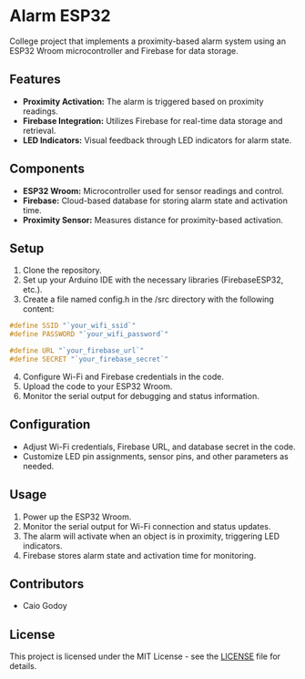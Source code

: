 # Alarm ESP32

College project that implements a proximity-based alarm system using an ESP32 Wroom microcontroller and Firebase for data storage.

## Features

- **Proximity Activation:** The alarm is triggered based on proximity readings.
- **Firebase Integration:** Utilizes Firebase for real-time data storage and retrieval.
- **LED Indicators:** Visual feedback through LED indicators for alarm state.

## Components

- **ESP32 Wroom:** Microcontroller used for sensor readings and control.
- **Firebase:** Cloud-based database for storing alarm state and activation time.
- **Proximity Sensor:** Measures distance for proximity-based activation.

## Setup

1. Clone the repository.
2. Set up your Arduino IDE with the necessary libraries (FirebaseESP32, etc.).
3. Create a file named config.h in the /src directory with the following content:
```c
#define SSID "`your_wifi_ssid`"
#define PASSWORD "`your_wifi_password`"

#define URL "`your_firebase_url`"
#define SECRET "`your_firebase_secret`"
```
4. Configure Wi-Fi and Firebase credentials in the code.
5. Upload the code to your ESP32 Wroom.
6. Monitor the serial output for debugging and status information.

## Configuration

- Adjust Wi-Fi credentials, Firebase URL, and database secret in the code.
- Customize LED pin assignments, sensor pins, and other parameters as needed.

## Usage

1. Power up the ESP32 Wroom.
2. Monitor the serial output for Wi-Fi connection and status updates.
3. The alarm will activate when an object is in proximity, triggering LED indicators.
4. Firebase stores alarm state and activation time for monitoring.

## Contributors

- Caio Godoy

## License

This project is licensed under the MIT License - see the [LICENSE](LICENSE) file for details.

